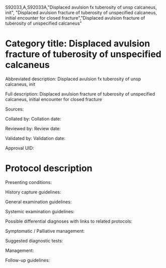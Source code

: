 S92033,A,S92033A,"Displaced avulsion fx tuberosity of unsp calcaneus, init", "Displaced avulsion fracture of tuberosity of unspecified calcaneus, initial encounter for closed fracture","Displaced avulsion fracture of tuberosity of unspecified calcaneus"
# Category title: Displaced avulsion fracture of tuberosity of unspecified calcaneus

Abbreviated description: Displaced avulsion fx tuberosity of unsp calcaneus, init

Full description: Displaced avulsion fracture of tuberosity of unspecified calcaneus, initial encounter for closed fracture

Sources:

Collated by:
Collation date:

Reviewed by:
Review date:

Validated by:
Validation date:

Approval UID:

# Protocol description

Presenting conditions:

History capture guidelines:

General examination guidelines:

Systemic examination guidelines:

Possible differential diagnoses with links to related protocols:

Symptomatic / Palliative management:

Suggested diagnostic tests:

Management:

Follow-up guidelines:

